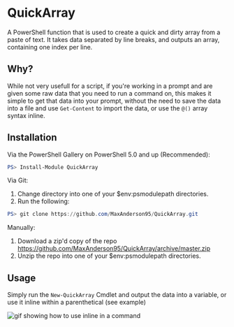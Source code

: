 # QuickArray
A PowerShell function that is used to create a quick and dirty array from a paste of text. It takes data separated by line breaks, and outputs an array, containing one index per line.

## Why?
While not very usefull for a script, if you're working in a prompt and are given some raw data that you need to run a command on, this makes it simple to get that data into your prompt, without the need to save the data into a file and use `Get-Content` to import the data, or use the `@()` array syntax inline.

## Installation
Via the PowerShell Gallery on PowerShell 5.0 and up (Recommended):
```Powershell
PS> Install-Module QuickArray
```

Via Git:
1. Change directory into one of your $env:psmodulepath directories.
2. Run the following:
```Powershell
PS> git clone https://github.com/MaxAnderson95/QuickArray.git
```

Manually:
1. Download a zip'd copy of the repo https://github.com/MaxAnderson95/QuickArray/archive/master.zip
2. Unzip the repo into one of your $env:psmodulepath directories.

## Usage
Simply run the `New-QuickArray` Cmdlet and output the data into a variable, or use it inline within a parenthetical (see example)

![gif showing how to use inline in a command](https://i.imgur.com/vbCGTv6.gif)
